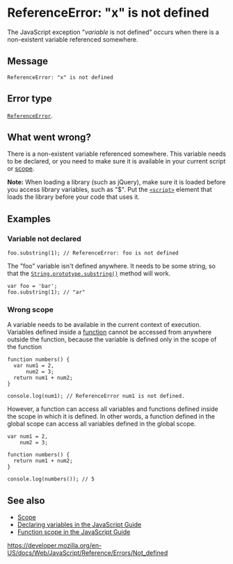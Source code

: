 # ReferenceError: "x" is not defined

The JavaScript exception "_variable_ is not defined" occurs when there is a non-existent variable referenced somewhere.

## Message

    ReferenceError: "x" is not defined

## Error type

[`ReferenceError`](../global_objects/referenceerror).

## What went wrong?

There is a non-existent variable referenced somewhere. This variable needs to be declared, or you need to make sure it is available in your current script or [scope](https://developer.mozilla.org/en-US/docs/Glossary/Scope).

**Note:** When loading a library (such as jQuery), make sure it is loaded before you access library variables, such as "$". Put the [`<script>`](https://developer.mozilla.org/en-US/docs/Web/HTML/Element/script) element that loads the library before your code that uses it.

## Examples

### Variable not declared

    foo.substring(1); // ReferenceError: foo is not defined

The "foo" variable isn't defined anywhere. It needs to be some string, so that the [`String.prototype.substring()`](../global_objects/string/substring) method will work.

    var foo = 'bar';
    foo.substring(1); // "ar"

### Wrong scope

A variable needs to be available in the current context of execution. Variables defined inside a [function](../functions) cannot be accessed from anywhere outside the function, because the variable is defined only in the scope of the function

    function numbers() {
      var num1 = 2,
          num2 = 3;
      return num1 + num2;
    }

    console.log(num1); // ReferenceError num1 is not defined.

However, a function can access all variables and functions defined inside the scope in which it is defined. In other words, a function defined in the global scope can access all variables defined in the global scope.

    var num1 = 2,
        num2 = 3;

    function numbers() {
      return num1 + num2;
    }

    console.log(numbers()); // 5

## See also

-   [Scope](https://developer.mozilla.org/en-US/docs/Glossary/Scope)
-   [Declaring variables in the JavaScript Guide](https://developer.mozilla.org/en-US/docs/Web/JavaScript/Guide/Grammar_and_types#declaring_variables)
-   [Function scope in the JavaScript Guide](https://developer.mozilla.org/en-US/docs/Web/JavaScript/Guide/Functions#function_scope)

<a href="https://developer.mozilla.org/en-US/docs/Web/JavaScript/Reference/Errors/Not_defined" class="_attribution-link">https://developer.mozilla.org/en-US/docs/Web/JavaScript/Reference/Errors/Not_defined</a>
